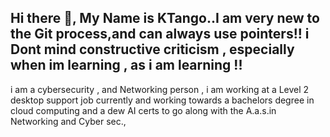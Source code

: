 ## Hi there 👋, My Name is KTango..I am very new to the Git process,and can always use pointers!! i Dont mind constructive criticism , especially when im learning , as i am learning !!
i am a cybersecurity , and Networking person , i am working at a Level 2 desktop support job currently and working towards a bachelors degree in cloud computing and a dew AI certs to go along with the A.a.s.in Networking and Cyber sec., 
<!--## I am very new to the Git process,and can always use pointers!! i Dont mind constructive criticism , especially when im learning , as i am learning !!
**ktango/ktango** is a ✨ _special_ ✨ repository because its `README.md` (this file) appears on your GitHub profile.

Here are some ideas to get you started:

- 🔭 I’m currently working on ...
- 🌱 I’m currently learning ...
- 👯 I’m looking to collaborate on ...
- 🤔 I’m looking for help with ...
- 💬 Ask me about ...
- 📫 How to reach me: ...
- 😄 Pronouns: ...
- ⚡ Fun fact: ...
-->

